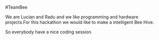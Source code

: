 
#TeamBee

We are Lucian and Radu and we like programming and hardware projects.For this hackathon we would like to make a intelligent Bee Hive.

So everybody have a nice coding session.
